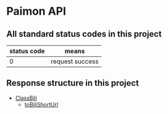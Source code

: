 # Paimon API  

## All standard status codes in this project  

| status code   | means                 |
|---------------|-----------------------|
|0              |request success        |

## Response structure in this project

- [ClassBili](/ClassBili.py)
    - [toBiliShortUrl](/ClassBili.py#L28)

